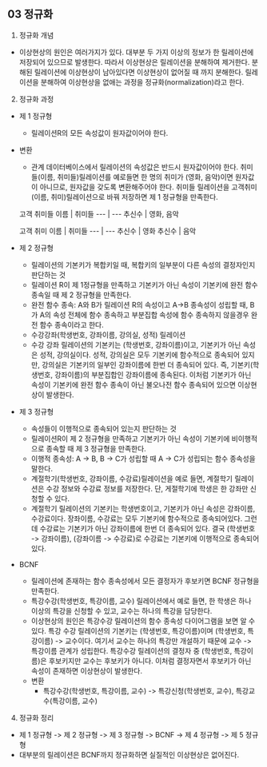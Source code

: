 ## 03 정규화
1. 정규화 개념
- 이상현상의 원인은 여러가지가 있다. 대부분 두 가지 이상의 정보가 한 릴레이션에 저장되어 있으므로 발생한다.
따라서 이상현상은 릴레이션을 분해하여 제거한다. 분해된 릴레이션에 이상현상이 남아있다면 이상현상이 없어질 때 까지 분해한다. 릴레이션을 분해하여 이상현상을 없애는 과정을 정규화(normalization)라고 한다.
2. 정규화 과정
- 제 1 정규형
    - 릴레이션R의 모든 속성값이 원자값이어야 한다.
- 변환
    - 관계 데이터베이스에서 릴레이션의 속성값은 반드시 원자값이어야 한다.
    취미들(이름, 취미들)릴레이션를 예로들면 한 명의 취미가 (영화, 음악)이면 원자값이 아니므로,
    원자값을 갖도록 변환해주어야 한다. 취미들 릴레이션을 고객취미(이름, 취미)릴레이션으로 바꿔 저장하면
    제 1 정규형을 만족한다.

    고객 취미들
    이름   | 취미들
    ---    | ---
    추신수  | 영화, 음악

    고객 취미
    이름   | 취미들
    ---    | ---
    추신수  | 영화
    추신수  | 음악

- 제 2 정규형
    - 릴레이션의 기본키가 복합키일 때, 복합키의 일부분이 다른 속성의 결정자인지 판단하는 것
    - 릴레이션 R이 제 1정규형을 만족하고 기본키가 아닌 속성이 기본키에 완전 함수 종속일 때 제 2 정규형을 만족한다.
    - 완전 함수 종속: A와 B가 릴레이션 R의 속성이고 A->B 종속성이 성립할 때, B가 A의 속성 전체에 함수 종속하고 부분집합 속성에 함수 종속하지 않을경우 완전 함수 종속이라고 한다.
    - 수강강좌(학생번호, 강좌이름, 강의실, 성적) 릴레이션
    - 수강 강좌 릴레이션의 기본키는 (학생번호, 강좌이름)이고, 기본키가 아닌 속성은 성적, 강의실이다.
    성적, 강의실은 모두 기본키에 함수적으로 종속되어 있지만, 강의실은 기본키의 일부인 강좌이름에 한번 더 종속되어 있다. 즉, 기본키(학생번호, 강좌이름)의 부분집합인 강좌이름에 종속된다. 이처럼 기본키가 아닌 속성이 기본키에 완전 함수 종속이 아닌 불오나전 함수 종속되어 있으면 이상현상이 발생한다.

- 제 3 정규형
    - 속성들이 이행적으로 종속되어 있는지 판단하는 것
    - 릴레이션R이 제 2 정규형을 만족하고 기본키가 아닌 속성이 기본키에 비이행적으로 종속할 때 제 3 정규형을 만족한다.
    - 이행적 종속성: A -> B, B -> C가 성립할 때 A -> C가 성립되는 함수 종속성을 말한다.
    - 계절학기(학생번호, 강좌이름, 수강료)릴레이션을 예로 들면, 계절학기 릴레이션은 수강 정보와 수강료 정보를 저장한다. 단, 게절학기에 학생은 한 강좌만 신청할 수 있다.
    - 계절학기 릴레이션의 기본키는 학생번호이고, 기본키가 아닌 속성은 강좌이름, 수강료이다. 장좌이름, 수강료는 모두 기본키에 함수적으로 종속되어있다. 그런데 수강료는 기본키가 아닌 강좌이름에 한번 더 종속되어 있다. 결국 (학생번호 -> 강좌이름), (강좌이름 -> 수강료)로 수강료는 기본키에 이행적으로 종속되어 있다.
- BCNF
    - 릴레이션에 존재하는 함수 종속성에서 모든 결정자가 후보키면 BCNF 정규형을 만족한다.
    - 특강수강(학생번호, 특강이름, 교수) 릴레이션에서 예로 들면, 한 학생은 하나 이상의 특강을 신청할 수 있고, 교수는 하나의 특강을 담당한다.
    - 이상현상의 원인은 특강수강 릴레이션의 함수 종속성 다이어그램을 보면 알 수 있다. 특강 수강 릴레이션의 기본키는 (학생번호, 특강이름)이며 (학생번호, 특강이름) -> 교수이다. 여기서 교수는 하나의 특강만 개설하기 때문에 교수 -> 특강이름 관계가 성립한다. 특강수강 릴레이션의 결정자 중 (학생번호, 특강이름)은 후보키지만 교수는 후보키가 아니다. 이처럼 결정자면서 후보키가 아닌 속성이 존재하면 이상현상이 발생한다.
    - 변환
        - 특강수강(학생번호, 특강이름, 교수) -> 특강신청(학생번호, 교수), 특강교수(특강이름, 교수)
4. 정규화 정리
- 제 1 정규형 -> 제 2 정규형 -> 제 3 정규형 -> BCNF -> 제 4 정규형 -> 제 5 정규형
- 대부분의 릴레이션은 BCNF까지 정규화하면 실질적인 이상현상은 없어진다.

